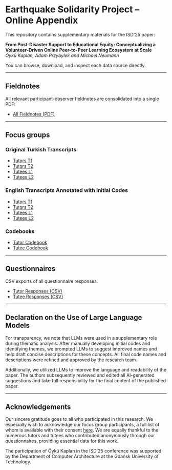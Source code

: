 # Earthquake Solidarity Project – Online Appendix

This repository contains supplementary materials for the ISD'25 paper:

**From Post-Disaster Support to Educational Equity: Conceptualizing a Volunteer-Driven Online Peer-to-Peer Learning Ecosystem at Scale**  
*Öykü Kaplan, Adam Przybylek and Michael Neumann*

You can browse, download, and inspect each data source directly.

---

## Fieldnotes

All relevant participant-observer fieldnotes are consolidated into a single PDF:

- [All Fieldnotes (PDF)](./fieldnotes/all_fieldnotes.pdf)  

---

## Focus groups

### Original Turkish Transcripts

- [Tutors T1](./focus-groups/original/T1_Tutors.txt)
- [Tutors T2](./focus-groups/original/T2_Tutors.txt)
- [Tutees L1](./focus-groups/original/L1_Tutees.txt)
- [Tutees L2](./focus-groups/original/L2_Tutees.txt)

### English Transcripts Annotated with Initial Codes

- [Tutors T1](./focus-groups/english_translations/T1_tutors_Annotated_InitialCodes.docx)
- [Tutors T2](./focus-groups/english_translations/T2_tutors_Annotated_InitialCodes.docx)
- [Tutees L1](./focus-groups/english_translations/L1_Tutees_Annotated_InitialCodes.docx)
- [Tutees L2](./focus-groups/english_translations/L2_Tutees_Annotated_InitialCodes.docx)

### Codebooks

- [Tutor Codebook](./focus-groups/tutors_codebook.md)
- [Tutee Codebook](./focus-groups/tutees_codebook.md)  

---

## Questionnaires

CSV exports of all questionnaire responses:

- [Tutor Responses (CSV)](./questionnaires/tutors_responses.csv)  
- [Tutee Responses (CSV)](./questionnaires/tutees_responses.csv) 

---

## Declaration on the Use of Large Language Models

For transparency, we note that LLMs were used in a supplementary role during thematic analysis. After manually developing initial codes and identifying themes, we prompted LLMs to suggest improved names and help draft concise descriptions for these concepts. All final code names and descriptions were refined and approved by the research team.

Additionally, we utilized LLMs to improve the language and readability of the paper. The authors subsequently reviewed and edited all AI-generated suggestions and take full responsibility for the final content of the published paper.

---

## Acknowledgements

Our sincere gratitude goes to all who participated in this research. We especially wish to acknowledge our focus group participants, a full list of whom is available with their consent [here](./focus-groups/focus_group_participants.md). We are equally thankful to the numerous tutors and tutees who contributed anonymously through our questionnaires, providing essential data for this work.

The participation of Öykü Kaplan in the ISD'25 conference was supported by the Department of Computer Architecture at the Gdańsk University of Technology.